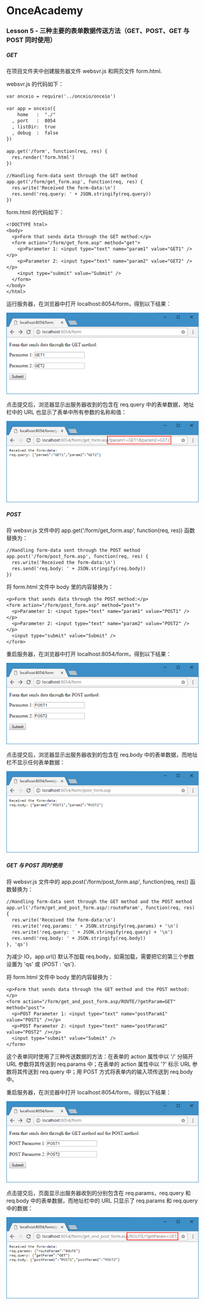 # OnceAcademy
### Lesson 5 - 三种主要的表单数据传送方法（GET、POST、GET 与 POST 同时使用）    
##### GET  

在项目文件夹中创建服务器文件 websvr.js 和网页文件 form.html.  

websvr.js 的代码如下：  
    
    var onceio = require('../onceio/onceio')

    var app = onceio({
        home   :  "./"
      , port   :  8054
      , listDir:  true
      , debug  :  false
    })

    app.get('/form', function(req, res) {
      res.render('form.html')
    })

    //Handling form-data sent through the GET method
    app.get('/form/get_form.asp', function(req, res) {
      res.write('Received the form-data:\n')
      res.send('req.query: ' + JSON.stringify(req.query))
    })  

form.html 的代码如下：  
    
    <!DOCTYPE html>
    <body>
      <p>Form that sends data through the GET method:</p>
      <form action="/form/get_form.asp" method="get">
        <p>Parameter 1: <input type="text" name="param1" value="GET1" /></p>
        <p>Parameter 2: <input type="text" name="param2" value="GET2" /></p>
        <input type="submit" value="Submit" />
      </form>
    </body>
    </html> 

运行服务器，在浏览器中打开 localhost:8054/form，得到以下结果：  

![GET 浏览器效果][1]    

点击提交后，浏览器显示出服务器收到的包含在 req.query 中的表单数据，地址栏中的 URL 也显示了表单中所有参数的名称和值：  

![GET 提交浏览器效果][2] 

##### POST  

将 websvr.js 文件中的 app.get('/form/get_form.asp', function(req, res)) 函数替换为：  

    //Handling form-data sent through the POST method
    app.post('/form/post_form.asp', function(req, res) {
      res.write('Received the form-data:\n')
      res.send('req.body: ' + JSON.stringify(req.body))
    })  
    

将 form.html 文件中 body 里的内容替换为：  

    <p>Form that sends data through the POST method:</p>
    <form action="/form/post_form.asp" method="post">
      <p>Parameter 1: <input type="text" name="param1" value="POST1" /></p>
      <p>Parameter 2: <input type="text" name="param2" value="POST2" /></p>
      <input type="submit" value="Submit" />
    </form> 

重启服务器，在浏览器中打开 localhost:8054/form，得到以下结果：  

![POST 浏览器效果][3]    

点击提交后，浏览器显示出服务器收到的包含在 req.body 中的表单数据，而地址栏不显示任何表单数据：  

![POST 提交浏览器效果][4]
  
##### GET 与 POST 同时使用

将 websvr.js 文件中的 app.post('/form/post_form.asp', function(req, res)) 函数替换为：  

    //Handling form-data sent through the GET method and the POST method
    app.url('/form/get_and_post_form.asp/:routeParam', function(req, res) {
      res.write('Received the form-data:\n')
      res.write('req.params: ' + JSON.stringify(req.params) + '\n')
      res.write('req.query: ' + JSON.stringify(req.query) + '\n')
      res.send('req.body: ' + JSON.stringify(req.body))
    }, 'qs')  
    
为减少 IO，app.url() 默认不加载 req.body，如需加载，需要把它的第三个参数设置为 'qs' 或 {POST : 'qs'}.  

将 form.html 文件中 body 里的内容替换为：  

    <p>Form that sends data through the GET method and the POST method:</p>
    <form action="/form/get_and_post_form.asp/ROUTE/?getParam=GET" method="post">
      <p>POST Parameter 1: <input type="text" name="postParam1" value="POST1" /></p>
      <p>POST Parameter 2: <input type="text" name="postParam2" value="POST2" /></p>
      <input type="submit" value="Submit" />
    </form> 

这个表单同时使用了三种传送数据的方法：在表单的 action 属性中以 '/' 分隔开 URL 参数将其传送到 req.params 中；在表单的 action 属性中以 '?' 标示 URL 参数将其传送到 req.query 中；用 POST 方式将表单内的输入项传送到 req.body 中。 
  
重启服务器，在浏览器中打开 localhost:8054/form，得到以下结果：  

![GET&POST 浏览器效果][5]    

点击提交后，页面显示出服务器收到的分别包含在 req.params，req.query 和 req.body 中的表单数据，而地址栏中的 URL 只显示了 req.params 和 req.query 中的数据：  

![GET&POST 提交浏览器效果][6]






  [1]: https://raw.githubusercontent.com/OnceDoc/images/gh-pages/OnceAcademy/Lesson5/get_form.png
  [2]: https://raw.githubusercontent.com/OnceDoc/images/gh-pages/OnceAcademy/Lesson5/get_form_submit.png
  [3]: https://raw.githubusercontent.com/OnceDoc/images/gh-pages/OnceAcademy/Lesson5/post_form.png
  [4]: https://raw.githubusercontent.com/OnceDoc/images/gh-pages/OnceAcademy/Lesson5/post_form_submit.png
  [5]: https://raw.githubusercontent.com/OnceDoc/images/gh-pages/OnceAcademy/Lesson5/get_and_post_form.png
  [6]: https://raw.githubusercontent.com/OnceDoc/images/gh-pages/OnceAcademy/Lesson5/get_and_post_form_submit.png
